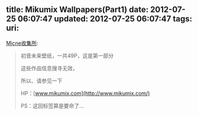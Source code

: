 title: Mikumix Wallpapers(Part1)
date: 2012-07-25 06:07:47
updated: 2012-07-25 06:07:47
tags: 
uri: 
---

[Micne收集所](http://moeimg.com/Miku/Mikumix_Wallpapers(Part1)):

> 初音未来壁纸，一共49P，这是第一部分
> 
> 这些作品信息搜寻无效，
> 
> 所以、请参见一下
> 
> HP：[www.mikumix.com](http://www.mikumix.com/)
> 
> PS：这回标签算是要命了...

<!--![](./images/2012/07/40F374ACE11A439064BCC3E1C755F4A3.jpeg)-->

<!--![](./images/2012/07/C327F128BA25619DB86277A6CAF6A0E7.jpeg)-->

<!--![](./images/2012/07/F5FEEA5E0567DB96FDDA4883CC27AA8E.jpeg)-->

<!--![](./images/2012/07/158C58C804905301B2605A6B609C65C6.jpeg)-->

<!--![](./images/2012/07/487E288A8B894506B2EC779717DC1B4E.jpeg)-->

<!--![](./images/2012/07/251A513EA355943C543E0D669C876B70.jpeg)-->

<!--![](./images/2012/07/C49EAE1532EF4F9EF54D9A940D17F353.jpeg)-->

<!--![](./images/2012/07/984C58A87863F69D7E79FDFDCD560748.jpeg)-->

<!--![](./images/2012/07/2C8DCD135668884312E6B85CFC70AA18.jpeg)-->

<!--![](./images/2012/07/DA442D6EA83D0C5D7512F9D9194BE6F0.jpeg)-->

<!--![](./images/2012/07/226C5851D74F086FF2D16FA66A284470.jpeg)-->

<!--![](./images/2012/07/F462624B5E6DDD9F8F7B168758189126.jpeg)-->

<!--![](./images/2012/07/32529694B3B484C381E162C96D7BF7D9.jpeg)-->

<!--![](./images/2012/07/20B452A35F42A535BAE425D8285A1C25.jpeg)-->

<!--![](./images/2012/07/5994A5D605D3CF7F4ABF623EDEC5F7BC.jpeg)-->

<!--![](./images/2012/07/E68906C42106240F0932B39F2325B544.jpeg)-->

<!--![](./images/2012/07/7DB1A65B0857995817E0039082CD231F.jpeg)-->

<!--![](./images/2012/07/1697C9D4D8F73CE76E8BADE19C507F2B.jpeg)-->

<!--![](./images/2012/07/44B4DAC347B3CC60032EA3686973064F.jpeg)-->

<!--![](./images/2012/07/78F3C046BBB5507F590E042AACC0E601.jpeg)-->

<!--![](./images/2012/07/F5E75183A1DE8EBEC539391AE862BDC2.jpeg)-->

<!--![](./images/2012/07/D5EAD81424D45DB2CD423B909C1EBB2B.jpeg)-->

<!--![](./images/2012/07/9CFDFD81E11FDEDC6BFEED9B57A41719.jpeg)-->

<!--![](./images/2012/07/ED522244BC25F024492F473CC421DC45.jpeg)-->

<!--![](./images/2012/07/CC86377781FAEA46503718267ECD5F1B.jpeg)-->

<!--![](./images/2012/07/D10EDBCAAD899D50057CAD4D0E99A859.jpeg)-->